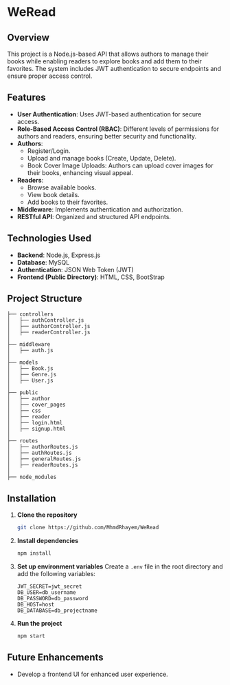 # WeRead

## Overview
This project is a Node.js-based API that allows authors to manage their books while enabling readers to explore books and add them to their favorites. The system includes JWT authentication to secure endpoints and ensure proper access control.

## Features
- **User Authentication**: Uses JWT-based authentication for secure access.
- **Role-Based Access Control (RBAC)**: Different levels of permissions for authors and readers, ensuring better security and functionality.
- **Authors**:
  - Register/Login.
  - Upload and manage books (Create, Update, Delete).
  - Book Cover Image Uploads: Authors can upload cover images for their books, enhancing visual appeal.
- **Readers**:
  - Browse available books.
  - View book details.
  - Add books to their favorites.
- **Middleware**: Implements authentication and authorization.
- **RESTful API**: Organized and structured API endpoints.

## Technologies Used
- **Backend**: Node.js, Express.js
- **Database**: MySQL
- **Authentication**: JSON Web Token (JWT)
- **Frontend (Public Directory)**: HTML, CSS, BootStrap

## Project Structure
```
├── controllers
│   ├── authController.js
│   ├── authorController.js
│   ├── readerController.js
│
├── middleware
│   ├── auth.js
│
├── models
│   ├── Book.js
│   ├── Genre.js
│   ├── User.js
│
├── public
│   ├── author
│   ├── cover_pages
│   ├── css
│   ├── reader
│   ├── login.html
│   ├── signup.html
│
├── routes
│   ├── authorRoutes.js
│   ├── authRoutes.js
│   ├── generalRoutes.js
│   ├── readerRoutes.js
│
├── node_modules
```

## Installation

1. **Clone the repository**
   ```sh
   git clone https://github.com/MhmdRhayem/WeRead
   ```

2. **Install dependencies**
   ```sh
   npm install
   ```

3. **Set up environment variables**
   Create a `.env` file in the root directory and add the following variables:
   ```env
   JWT_SECRET=jwt_secret
   DB_USER=db_username
   DB_PASSWORD=db_password
   DB_HOST=host
   DB_DATABASE=db_projectname
   ```

4. **Run the project**
   ```sh
   npm start
   ```

## Future Enhancements
- Develop a frontend UI for enhanced user experience.

